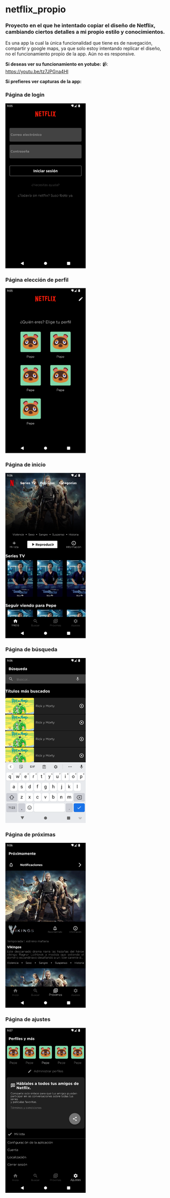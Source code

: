 # netflix_propio

### Proyecto en el que he intentado copiar el diseño de Netflix, cambiando ciertos detalles a mi propio estilo y conocimientos.

Es una app la cual la única funcionalidad que tiene es de navegación, compartir y google maps, ya que solo estoy intentando replicar el diseño, no el funcionamiento propio de la app.
Aún no es responsive.


**Si deseas ver su funcionamiento en yotube:**
📹: https://youtu.be/tz7JPGna4HI


**Si prefieres ver capturas de la app:**

### Página de login

<img src="screenshots/Screenshot_1644522008.png" width="250" >

### Página elección de perfil

<img src="screenshots/Screenshot_1644522047.png" width="250">

### Página de inicio

<img src="screenshots/Screenshot_1644522067.png" width="250">
  

### Página de búsqueda

<img src="screenshots/Screenshot_1644522081.png" width="250">

### Página de próximas

<img src="screenshots/Screenshot_1644522102.png" width="250">

### Página de ajustes

<img src="screenshots/Screenshot_1644522115.png" width="250">



